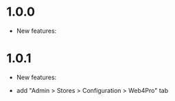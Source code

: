 1.0.0
=============
* New features:

1.0.1
=============
* New features:
 - add "Admin > Stores > Configuration > Web4Pro" tab
